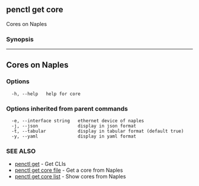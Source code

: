 ## penctl get core

Cores on Naples

### Synopsis



-----------------
 Cores on Naples 
-----------------


### Options

```
  -h, --help   help for core
```

### Options inherited from parent commands

```
  -e, --interface string   ethernet device of naples
  -j, --json               display in json format
  -t, --tabular            display in tabular format (default true)
  -y, --yaml               display in yaml format
```

### SEE ALSO
* [penctl get](penctl_get.md)	 - Get CLIs
* [penctl get core file](penctl_get_core_file.md)	 - Get a core from Naples
* [penctl get core list](penctl_get_core_list.md)	 - Show cores from Naples

